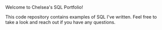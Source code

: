 Welcome to Chelsea's SQL Portfolio! 

This code repository contains examples of SQL I've written. Feel free to take a look and reach out if you have any questions.
